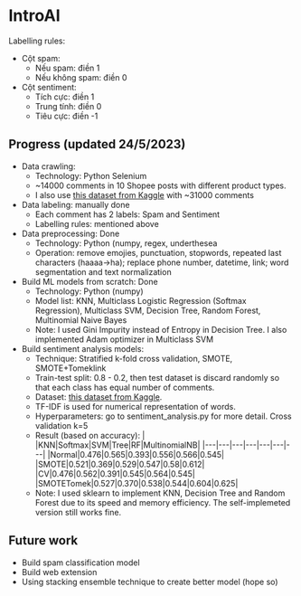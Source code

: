 # IntroAI

Labelling rules:
- Cột spam:
  + Nếu spam: điền 1
  + Nếu không spam: điền 0
- Cột sentiment:
  + Tích cực: điền 1
  + Trung tính: điền 0
  + Tiêu cực: điền -1

## Progress (updated 24/5/2023)
- Data crawling: 
  + Technology: Python Selenium
  + ~14000 comments in 10 Shopee posts with different product types. 
  + I also use [this dataset from Kaggle](https://www.kaggle.com/datasets/linhlpv/vietnamese-sentiment-analyst) with ~31000 comments
- Data labeling: manually done
  + Each comment has 2 labels: Spam and Sentiment
  + Labelling rules: mentioned above
- Data preprocessing: Done
  + Technology: Python (numpy, regex, underthesea
  + Operation: remove emojies, punctuation, stopwords, repeated last characters (haaaa->ha); replace phone number, datetime, link; word segmentation and text normalization
- Build ML models from scratch: Done
  + Technology: Python (numpy)
  + Model list: KNN, Multiclass Logistic Regression (Softmax Regression), Multiclass SVM, Decision Tree, Random Forest, Multinomial Naive Bayes
  + Note: I used Gini Impurity instead of Entropy in Decision Tree. I also implemented Adam optimizer in Multiclass SVM
- Build sentiment analysis models:
  + Technique: Stratified k-fold cross validation, SMOTE, SMOTE+Tomeklink
  + Train-test split: 0.8 - 0.2, then test dataset is discard randomly so that each class has equal number of comments.
  + Dataset: [this dataset from Kaggle](https://www.kaggle.com/datasets/linhlpv/vietnamese-sentiment-analyst). 
  + TF-IDF is used for numerical representation of words.
  + Hyperparameters: go to sentiment_analysis.py for more detail. Cross validation k=5
  + Result (based on accuracy):
    |  |KNN|Softmax|SVM|Tree|RF|MultinomialNB|
    |---|---|---|---|---|---|---|
    |Normal|0.476|0.565|0.393|0.556|0.566|0.545|
    |SMOTE|0.521|0.369|0.529|0.547|0.58|0.612|
    |CV|0.476|0.562|0.391|0.545|0.564|0.545|
    |SMOTETomek|0.527|0.370|0.538|0.544|0.604|0.625|
  + Note: I used sklearn to implement KNN, Decision Tree and Random Forest due to its speed and memory efficiency. The self-implemeted version still works fine.

## Future work
- Build spam classification model
- Build web extension
- Using stacking ensemble technique to create better model (hope so)
